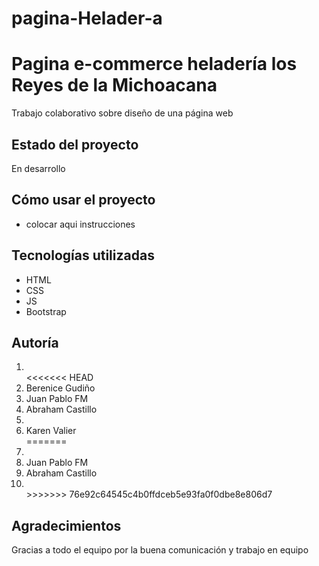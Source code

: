 # pagina-Helader-a

<h1>Pagina e-commerce heladería los Reyes de la Michoacana</h1>
<p>Trabajo colaborativo sobre diseño  de una página web</p>
    
<h2>Estado del proyecto</h2>
<p>En desarrollo</p>
    
<h2>Cómo usar el proyecto</h2>
    
<ul>
    <li>colocar aqui instrucciones</li>
</ul>
    
<h2>Tecnologías utilizadas</h2>
<ul>
    <li>HTML</li>
    <li>CSS</li>
    <li>JS</li>
    <li>Bootstrap</li>
</ul>
<h2>Autoría</h2>
<ol>
    <li></li>
<<<<<<< HEAD
    <li>Berenice Gudiño</li>
    <li>Juan Pablo FM</li>
    <li>Abraham Castillo</li>
    <li></li>
    <li>Karen Valier</li>
=======
    <li></li>
    <li>Juan Pablo FM</li>
    <li>Abraham Castillo</li>
    <li></li>
>>>>>>> 76e92c64545c4b0ffdceb5e93fa0f0dbe8e806d7
</ol>
<h2>Agradecimientos</h2>
<p>Gracias a todo el equipo por la buena comunicación y trabajo en equipo</p>
